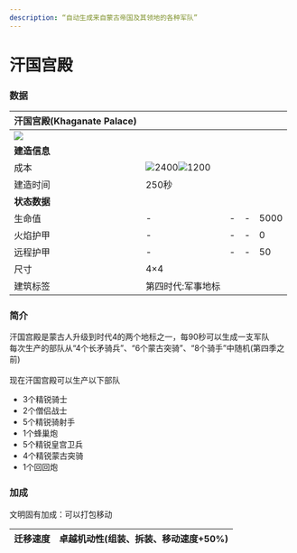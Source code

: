 ```yaml
---
description: “自动生成来自蒙古帝国及其领地的各种军队”
---
```


# 汗国宫殿

### 数据

| **汗国宫殿(Khaganate Palace)**                                                                                                 |                                                                                                                                                                                                        |   |   |      |
| -------------------------------------------------------------------------------------------------------------------------- | ------------------------------------------------------------------------------------------------------------------------------------------------------------------------------------------------------ | - | - | ---- |
| ![](https://seicing-1257171891.cos.ap-nanjing.myqcloud.com/3fatcatpool/aoe4/tech/%E6%B1%97%E5%9B%BD%E5%AE%AB%E6%AE%BF.png) |                                                                                                                                                                                                        |   |   |      |
| **建造信息**                                                                                                                   |                                                                                                                                                                                                        |   |   |      |
| 成本                                                                                                                         | ![](https://seicing-1257171891.cos.ap-nanjing.myqcloud.com/3fatcatpool/aoe4/tech/%E8%82%89.png)2400![](https://seicing-1257171891.cos.ap-nanjing.myqcloud.com/3fatcatpool/aoe4/tech/%E9%87%91.png)1200 |   |   |      |
| 建造时间                                                                                                                       | 250秒                                                                                                                                                                                                   |   |   |      |
| **状态数据**                                                                                                                   |                                                                                                                                                                                                        |   |   |      |
| 生命值                                                                                                                        | -                                                                                                                                                                                                      | - | - | 5000 |
| 火焰护甲                                                                                                                       | -                                                                                                                                                                                                      | - | - | 0    |
| 远程护甲                                                                                                                       | -                                                                                                                                                                                                      | - | - | 50   |
| 尺寸                                                                                                                         | 4×4                                                                                                                                                                                                    |   |   |      |
| 建筑标签                                                                                                                       | 第四时代:军事地标                                                                                                                                                                                              |   |   |      |

### 简介 <a href="#jia" id="jia"></a>

汗国宫殿是蒙古人升级到时代4的两个地标之一，每90秒可以生成一支军队\
每次生产的部队从“4个长矛骑兵”、“6个蒙古突骑”、“8个骑手”中随机(第四季之前)\
\
现在汗国宫殿可以生产以下部队

* 3个精锐骑士
* 2个僧侣战士
* 5个精锐骑射手
* 1个蜂巢炮
* 5个精锐皇宫卫兵
* 4个精锐蒙古突骑
* 1个回回炮

### 加成 <a href="#sp" id="sp"></a>

文明固有加成：可以打包移动

| 迁移速度 | <img src="https://seicing-1257171891.cos.ap-nanjing.myqcloud.com/3fatcatpool/aoe4/tech/%E5%8D%93%E8%B6%8A%E6%9C%BA%E5%8A%A8%E6%80%A7.png" alt="" data-size="line">卓越机动性(组装、拆装、移动速度+50%) |
| ---- | --------------------------------------------------------------------------------------------------------------------------------------------------------------------------------------- |
